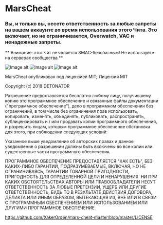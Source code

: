 # MarsCheat

### Вы, и только вы, несете ответственность за любые запреты на вашем аккаунте во время использования этого Чита. Это включает, но не ограничивается, Overwatch, VAC и ненадежные запреты.

** Внимание: этот чит не является SMAC-безопасным! Не используйте на серверах сообщества.**

![Image alt](https://github.com/XakerOrden/Image-mars-cheat-master/blob/master/Skrinjot.png)
![Image alt](https://github.com/XakerOrden/Image-mars-cheat-master/blob/master/Skrijot.png)
![Image alt](https://github.com/XakerOrden/Image-mars-cheat-master/blob/master/Skerejot.png)

MarsCheat опубликован под лицензией MIT;
Лицензия MIT

Copyright (c) 2018 DETONATOR

Разрешение предоставляется бесплатно любому лицу, получившему копию
это программное обеспечение и связанные файлы документации ("программное обеспечение"), дело
в программном обеспечении без ограничений, в том числе без ограничения прав
использовать, копировать, изменять, объединять, публиковать, распространять, сублицензировать и / или продавать
копии программного обеспечения, и разрешить лицам, которым программное обеспечение
обстановка для этого, при соблюдении следующих условий:

Указанное выше уведомление об авторских правах и данное уведомление о разрешении должны быть включены во все
копии или существенные части программного обеспечения.

ПРОГРАММНОЕ ОБЕСПЕЧЕНИЕ ПРЕДОСТАВЛЯЕТСЯ "КАК ЕСТЬ", БЕЗ КАКИХ-ЛИБО ГАРАНТИЙ,
ПОДРАЗУМЕВАЕМЫЕ, ВКЛЮЧАЯ, НО НЕ ОГРАНИЧИВАЯСЬ, ГАРАНТИИ ТОВАРНОЙ ПРИГОДНОСТИ,
ПРИГОДНОСТЬ ДЛЯ ОПРЕДЕЛЕННОЙ ЦЕЛИ И НЕНАРУШЕНИЯ. НИ ПРИ КАКИХ ОБСТОЯТЕЛЬСТВАХ
АВТОРЫ ИЛИ ПРАВООБЛАДАТЕЛИ НЕСУТ ОТВЕТСТВЕННОСТЬ ЗА ЛЮБЫЕ ПРЕТЕНЗИИ, УЩЕРБ ИЛИ ДРУГИЕ
ОТВЕТСТВЕННОСТЬ, БУДЬ ТО В РЕЗУЛЬТАТЕ ДЕЙСТВИЯ ДОГОВОРА, ДЕЛИКТА ИЛИ ИНЫМ ОБРАЗОМ, ВЫТЕКАЮЩАЯ ИЗ,
ВНЕ ИЛИ В СВЯЗИ С ПРОГРАММНЫМ ОБЕСПЕЧЕНИЕМ ИЛИ ИСПОЛЬЗОВАНИЕМ ИЛИ ДРУГИМИ
ПРОГРАММНОЕ ОБЕСПЕЧЕНИЕ.

https://github.com/XakerOrden/mars-cheat-master/blob/master/LICENSE
